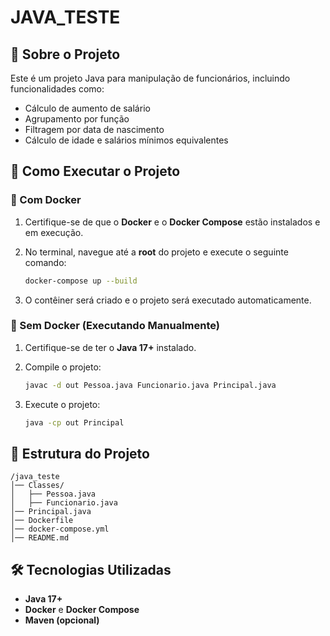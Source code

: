 # JAVA_TESTE

## 📌 Sobre o Projeto

Este é um projeto Java para manipulação de funcionários, incluindo funcionalidades como:

- Cálculo de aumento de salário
- Agrupamento por função
- Filtragem por data de nascimento
- Cálculo de idade e salários mínimos equivalentes

## 🚀 Como Executar o Projeto

### 🔹 Com Docker

1. Certifique-se de que o **Docker** e o **Docker Compose** estão instalados e em execução.
2. No terminal, navegue até a **root** do projeto e execute o seguinte comando:

   ```sh
   docker-compose up --build
   ```

3. O contêiner será criado e o projeto será executado automaticamente.

### 🔹 Sem Docker (Executando Manualmente)

1. Certifique-se de ter o **Java 17+** instalado.

2. Compile o projeto:

   ```sh
   javac -d out Pessoa.java Funcionario.java Principal.java
   ```

3. Execute o projeto:

   ```sh
   java -cp out Principal
   ```

## 🔧 Estrutura do Projeto

```
/java_teste
│── Classes/
│   ├── Pessoa.java
│   ├── Funcionario.java
│── Principal.java
│── Dockerfile
│── docker-compose.yml
│── README.md
```

## 🛠 Tecnologias Utilizadas

- **Java 17+**
- **Docker** e **Docker Compose**
- **Maven (opcional)**
